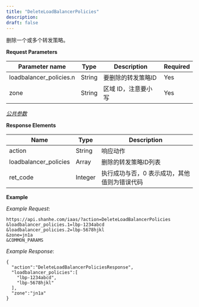 ```yaml
---
title: "DeleteLoadBalancerPolicies"
description: 
draft: false
---
```




删除一个或多个转发策略。

**Request Parameters**

| Parameter name | Type | Description | Required |
| --- | --- | --- | --- |
| loadbalancer_policies.n | String | 要删除的转发策略ID | Yes |
| zone | String | 区域 ID，注意要小写 | Yes |

[_公共参数_](../../../parameters/)

**Response Elements**

| Name | Type | Description |
| --- | --- | --- |
| action | String | 响应动作 |
| loadbalancer_policies | Array | 删除的转发策略ID列表 |
| ret_code | Integer | 执行成功与否，0 表示成功，其他值则为错误代码 |

**Example**

_Example Request_:

```
https://api.shanhe.com/iaas/?action=DeleteLoadBalancerPolicies
&loadbalancer_policies.1=lbp-1234abcd
&loadbalancer_policies.2=lbp-5678hjkl
&zone=jn1a
&COMMON_PARAMS
```

_Example Response_:

```
{
  "action":"DeleteLoadBalancerPoliciesResponse",
  "loadbalancer_policies":[
    "lbp-1234abcd",
    "lbp-5678hjkl"
  ],
  "zone":"jn1a"
}
```
